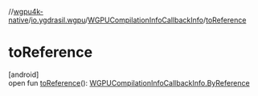 //[wgpu4k-native](../../../index.md)/[io.ygdrasil.wgpu](../index.md)/[WGPUCompilationInfoCallbackInfo](index.md)/[toReference](to-reference.md)

# toReference

[android]\
open fun [toReference](to-reference.md)(): [WGPUCompilationInfoCallbackInfo.ByReference](../../io.ygdrasil.wgpu.android/-w-g-p-u-compilation-info-callback-info/-by-reference/index.md)